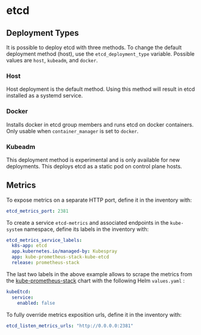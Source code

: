 # etcd

## Deployment Types

It is possible to deploy etcd with three methods. To change the default deployment method (host), use the `etcd_deployment_type` variable. Possible values are `host`, `kubeadm`, and `docker`.

### Host

Host deployment is the default method. Using this method will result in etcd installed as a systemd service.

### Docker

Installs docker in etcd group members and runs etcd on docker containers. Only usable when `container_manager` is set to `docker`.

### Kubeadm

This deployment method is experimental and is only available for new deployments. This deploys etcd as a static pod on control plane hosts.

## Metrics

To expose metrics on a separate HTTP port, define it in the inventory with:

```yaml
etcd_metrics_port: 2381
```

To create a service `etcd-metrics` and associated endpoints in the `kube-system` namespace,
define its labels in the inventory with:

```yaml
etcd_metrics_service_labels:
  k8s-app: etcd
  app.kubernetes.io/managed-by: Kubespray
  app: kube-prometheus-stack-kube-etcd
  release: prometheus-stack
```

The last two labels in the above example allows to scrape the metrics from the
[kube-prometheus-stack](https://github.com/prometheus-community/helm-charts/tree/main/charts/kube-prometheus-stack)
chart with the following Helm `values.yaml` :

```yaml
kubeEtcd:
  service:
    enabled: false
```

To fully override metrics exposition urls, define it in the inventory with:

```yaml
etcd_listen_metrics_urls: "http://0.0.0.0:2381"
```
